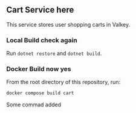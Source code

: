 ## Cart Service here

This service stores user shopping carts in Valkey.

### Local Build check again

Run `dotnet restore` and `dotnet build`.

### Docker Build now yes

From the root directory of this repository, run:

```sh
docker compose build cart
```

Some commad added 
